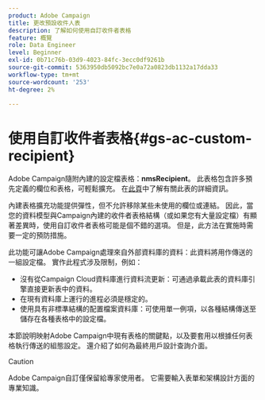 ```yaml
---
product: Adobe Campaign
title: 更改預設收件人表
description: 了解如何使用自訂收件者表格
feature: 概覽
role: Data Engineer
level: Beginner
exl-id: 0b71c76b-03d9-4023-84fc-3ecc0df9261b
source-git-commit: 5363950db5092bc7e0a72a0823db1132a17dda33
workflow-type: tm+mt
source-wordcount: '253'
ht-degree: 2%

---
```


# 使用自訂收件者表格{#gs-ac-custom-recipient}

Adobe Campaign隨附內建的設定檔表格：**nmsRecipient**。 此表格包含許多預先定義的欄位和表格，可輕鬆擴充。 在[此頁](datamodel.md#ootb-profiles)中了解有關此表的詳細資訊。

內建表格擴充功能提供彈性，但不允許移除某些未使用的欄位或連結。 因此，當您的資料模型與Campaign內建的收件者表格結構（或如果您有大量設定檔）有顯著差異時，使用自訂收件者表格可能是個不錯的選項。  但是，此方法在實施時需要一定的預防措施。

此功能可讓Adobe Campaign處理來自外部資料庫的資料：此資料將用作傳送的一組設定檔。 實作此程式涉及限制，例如：

* 沒有從Campaign Cloud資料庫進行資料流更新：可通過承載此表的資料庫引擎直接更新表中的資料。
* 在現有資料庫上運行的進程必須是穩定的。
* 使用具有非標準結構的配置檔案資料庫：可使用單一例項，以各種結構傳送至儲存在各種表格中的設定檔。

本節說明映射Adobe Campaign中現有表格的關鍵點，以及要套用以根據任何表格執行傳送的組態設定。 還介紹了如何為最終用戶設計查詢介面。

>[!CAUTION]
>
>Adobe Campaign自訂僅保留給專家使用者。 它需要輸入表單和架構設計方面的專業知識。

